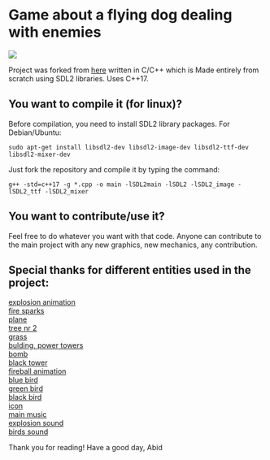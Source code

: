 # Game about a flying dog dealing with enemies

![](Gameplay_gif.gif)

Project was forked from [here](https://github.com/MariuszDot/Game_Flying_Dog) written in C/C++ which is Made entirely from scratch using SDL2 libraries.
Uses C++17.

## You want to compile it (for linux)?
Before compilation, you need to install SDL2 library packages. For Debian/Ubuntu:
```
sudo apt-get install libsdl2-dev libsdl2-image-dev libsdl2-ttf-dev libsdl2-mixer-dev
```
Just fork the repository and compile it by typing the command:
```
g++ -std=c++17 -g *.cpp -o main -lSDL2main -lSDL2 -lSDL2_image -lSDL2_ttf -lSDL2_mixer
```

## You want to contribute/use it?
Feel free to do whatever you want with that code. Anyone can contribute to the main project with any new graphics, new mechanics, any contribution.

## Special thanks for different entities used in the project:
[explosion animation](https://opengameart.org/content/2d-explosion-animations-frame-by-frame)\
[fire sparks](https://opengameart.org/content/sparks-fire-ice-blood)\
[plane](https://iconarchive.com/show/remixed-icons-by-iconblock/Plane-icon.html)\
[tree nr 2](https://freepngdownload.com/tree/tree-png-free-image)\
[grass](www.freepik.com)\
[bulding, power towers](https://opengameart.org/content/sunshine-city-building-and-tree)\
[bomb](https://www.flaticon.com/free-icons/bomb)\
[black tower](https://opengameart.org/content/fantasy-tower-dark)\
[fireball animation](https://opengameart.org/content/fireball-spell)\
[blue bird](https://opengameart.org/content/free-game-asset-grumpy-flappy-bird-sprite-sheets)\
[green bird](https://www.pngegg.com/en/png-nqbuh)\
[black bird](https://opengameart.org/content/flappy-bird-flying-gentleman-sprite)\
[icon](https://www.flaticon.com/free-icons/paw)\
[main music](https://uppbeat.io/track/philip-anderson/achievement)\
[explosion sound](http://creativecommons.org/licenses/by-sa/3.0/)\
[birds sound](https://mixkit.co/free-sound-effects/bird/)

Thank you for reading!
Have a good day,
Abid

